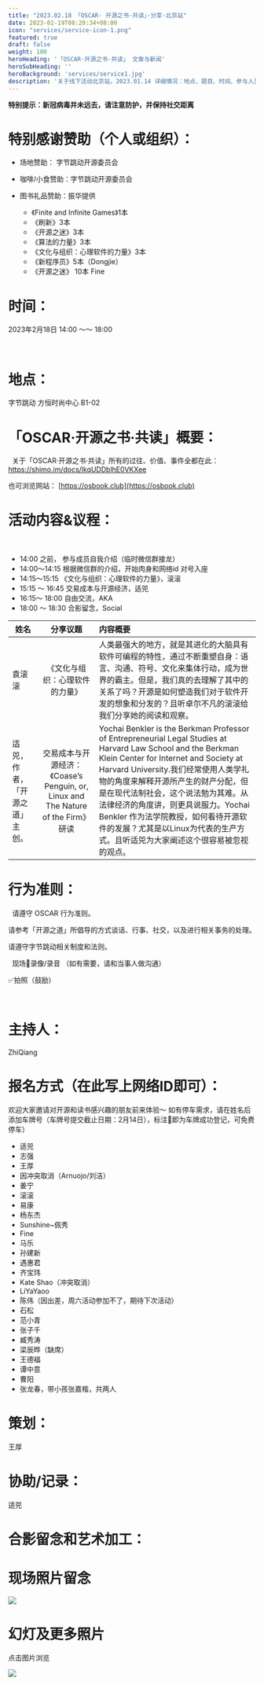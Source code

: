```yaml
---
title: "2023.02.18 「OSCAR· 开源之书·共读」·分享·北京站"
date: 2023-02-19T08:20:34+08:00
icon: "services/service-icon-1.png"
featured: true
draft: false
weight: 100
heroHeading: '「OSCAR·开源之书·共读」 文章与新闻'
heroSubHeading: ''
heroBackground: 'services/service1.jpg'
description: '关于线下活动北京站，2023.01.14 详细情况：地点、题目、时间、参与人员。'
---
```


**特别提示：新冠病毒并未远去，请注意防护，并保持社交距离**

# 特别感谢赞助（个人或组织）：


* 场地赞助： 字节跳动开源委员会

* 咖啡/小食赞助：字节跳动开源委员会

* 图书礼品赞助：振华提供
  * 《Finite and Infinite Games》1本
  * 《刷新》3本
  * 《开源之迷》3本 
  * 《算法的力量》3本
  * 《文化与组织：心理软件的力量》3本
  * 《新程序员》5本（Dongjie）
  * 《开源之迷》 10本 Fine

# 时间：

2023年2月18日  14:00 ～～ 18:00 

 
# 地点：

字节跳动 方恒时尚中心 B1-02 

# 「OSCAR·开源之书·共读」概要：
 
关于「OSCAR·开源之书·共读」所有的过往、价值、事件全都在此：
 
https://shimo.im/docs/lkqUDDblhE0VKXee

也可浏览网站： [https://osbook.club](https://osbook.club)

# 活动内容&议程：
 
- 14:00 之前， 参与成员自我介绍（临时微信群接龙）
- 14:00～14:15  根据微信群的介绍，开始肉身和网络id 对号入座
- 14:15～15:15 《文化与组织：心理软件的力量》，滚滚
- 15:15 ～ 16:45 交易成本与开源经济，适兕
- 16:15～ 18:00 自由交流，AKA 
- 18:00 ～ 18:30 合影留念，Social
 

|姓名	|分享议题	|内容概要
|--------------|:-------------:|:---------|
|袁滚滚|《文化与组织：心理软件的力量》|人类最强大的地方，就是其进化的大脑具有软件可编程的特性，通过不断重塑自身：语言、沟通、符号、文化来集体行动，成为世界的霸主。但是，我们真的去理解了其中的关系了吗？开源是如何塑造我们对于软件开发的想象和分发的？且听卓尔不凡的滚滚给我们分享她的阅读和观察。
|适兕，作者，「开源之道」主创。|	交易成本与开源经济：《Coase’s Penguin, or, Linux and The Nature of the Firm》研读	| Yochai Benkler is the Berkman Professor of Entrepreneurial Legal Studies at Harvard Law School and the Berkman Klein Center for Internet and Society at Harvard University.我们经常使用人类学礼物的角度来解释开源所产生的财产分配，但是在现代法制社会，这个说法勉为其难。从法律经济的角度讲，则更具说服力。Yochai Benkler 作为法学院教授，如何看待开源软件的发展？尤其是以Linux为代表的生产方式。且听适兕为大家阐述这个很容易被忽视的观点。|

# 行为准则：
 
请遵守 OSCAR 行为准则。

请参考「开源之道」所倡导的方式谈话、行事、社交，以及进行相关事务的处理。

请遵守字节跳动相关制度和法则。

 
现场🚫录像/录音 （如有需要，请和当事人做沟通）

✅拍照（鼓励）

 
 
# 主持人：

ZhiQiang

# 报名方式（在此写上网络ID即可）：

欢迎大家邀请对开源和读书感兴趣的朋友前来体验～ 
如有停车需求，请在姓名后添加车牌号（车牌号提交截止日期：2月14日），标注🚗即为车牌成功登记，可免费停车）              

* 适兕
* 志强
* 王厚
* 因冲突取消（Arnuojo/刘洁）
* 姜宁 
* 滚滚
* 易康
* 杨东杰
* Sunshine~佩秀
* Fine 
* 马乐
* 孙建新
* 遇惠君
* 齐宝玮
* Kate Shao（冲突取消）
* LiYaYaoo
* 陈伟（因出差，周六活动参加不了，期待下次活动）
* 石松
* 范小青
* 张子千
* 臧秀涛
* 梁辰晔（缺席）
* 王德福
* 谭中意
* 曹阳
* 张龙春，带小孩张嘉楷，共两人

# 策划：

王厚
 
# 协助/记录：

适兕

# 合影留念和艺术加工：

# 现场照片留念

![](/images/meetup/2023-02-18-speaker.jpeg)

# 幻灯及更多照片

点击图片浏览

[![](/images/meetup/2023-02-18-all.jpeg)](https://1drv.ms/u/s!Arg2k_5HJFrbgegOfDlL424wFLhJfg?e=7tdVrs)